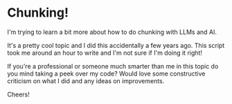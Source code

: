 # Chunking!

I'm trying to learn a bit more about how to do chunking with LLMs and AI.

It's a pretty cool topic and I did this accidentally a few years ago.
This script took me around an hour to write and I'm not sure if I'm doing it right!

If you're a professional or someone much smarter than me in this topic do you mind taking a peek over my code?
Would love some constructive criticism on what I did and any ideas on improvements.


Cheers!
